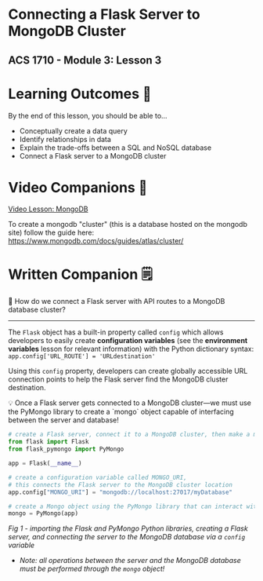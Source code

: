 # Connecting a Flask Server to MongoDB Cluster

## ACS 1710 - Module 3: Lesson 3

# Learning Outcomes 💫

By the end of this lesson, you should be able to...

- Conceptually create a data query
- Identify relationships in data
- Explain the trade-offs between a SQL and NoSQL database
- Connect a Flask server to a MongoDB cluster

# Video Companions 🎥

<!-- [Setting Up MongoDB Atlas Video](https://youtu.be/0ENeevQ_1e) (recommended before you watch the rest of this lesson) -->

<!-- [Video Lesson](https://file.notion.so/f/f/6004cc36-d69e-461f-a1c5-8e5078ac8f6b/176ba85b-3222-4a08-98f8-2d78692ee243/17_Connecting_to_MongoDB.mov?table=block&id=8d1fb9d4-8241-454d-8ac7-7cffe6e9b1db&spaceId=6004cc36-d69e-461f-a1c5-8e5078ac8f6b&expirationTimestamp=1728064800000&signature=8utux3BOvV_GAYMtio2ljnQc2Mc4Q68wmLqbnIsE3Wk&downloadName=17_Connecting_to_MongoDB.mov) -->

[Video Lesson: MongoDB](https://youtu.be/05_dDRR9TyA)

To create a mongodb "cluster" (this is a database hosted on the mongodb site) follow the guide here: https://www.mongodb.com/docs/guides/atlas/cluster/

<!-- # Exercises 💪

Solve the #TODO's in this [this Repl.it](https://repl.it/team/WebArchitecture/Module-53Connecting-Flask-to-MongoDB) and submit your work.
-->

# Written Companion 🗒

<aside>
🤔 How do we connect a Flask server with API routes to a MongoDB database cluster?
</aside>

---

The `Flask` object has a built-in property called `config` which allows developers to easily create **configuration variables** (see the **environment variables** lesson for relevant information) with the Python dictionary syntax: `app.config['URL_ROUTE'] = 'URLdestination'`

Using this `config` property, developers can create globally accessible URL connection points to help the Flask server find the MongoDB cluster destination.

<aside>
💡 Once a Flask server gets connected to a MongoDB cluster—we must use the PyMongo library to create a `mongo` object capable of interfacing between the server and database!
</aside>

```python
# create a Flask server, connect it to a MongoDB cluster, then make a mongo object
from flask import Flask
from flask_pymongo import PyMongo

app = Flask(__name__)

# create a configuration variable called MONGO_URI,
# this connects the Flask server to the MongoDB cluster location
app.config["MONGO_URI"] = "mongodb://localhost:27017/myDatabase"

# create a Mongo object using the PyMongo library that can interact with MongoDB
mongo = PyMongo(app)
```

*Fig 1 - importing the Flask and PyMongo Python libraries, creating a Flask server, and connecting the server to the MongoDB database via a `config` variable*

- *Note: all operations between the server and the MongoDB database must be performed through the `mongo` object!*
